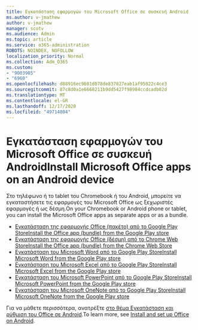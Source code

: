 ```yaml
---
title: Εγκατάσταση εφαρμογών του Microsoft Office σε συσκευή Android
ms.author: v-jmathew
author: v-jmathew
manager: scotv
ms.audience: Admin
ms.topic: article
ms.service: o365-administration
ROBOTS: NOINDEX, NOFOLLOW
localization_priority: Normal
ms.collection: Adm_O365
ms.custom:
- "9003905"
- "6960"
ms.openlocfilehash: d88916ec9b81d078de837827eab1af95022c4ce3
ms.sourcegitcommit: 87c8d0a1e6668211b9dd5427f98984ccdcadb02d
ms.translationtype: MT
ms.contentlocale: el-GR
ms.lasthandoff: 12/17/2020
ms.locfileid: "49714804"
---
```

# <a name="install-microsoft-office-apps-on-an-android-device"></a><span data-ttu-id="6abae-102">Εγκατάσταση εφαρμογών του Microsoft Office σε συσκευή Android</span><span class="sxs-lookup"><span data-stu-id="6abae-102">Install Microsoft Office apps on an Android device</span></span>

<span data-ttu-id="6abae-103">Στο τηλέφωνο ή το tablet του Chromebook ή του Android, μπορείτε να εγκαταστήσετε τις εφαρμογές του Microsoft Office ως ξεχωριστές εφαρμογές ή ως δέσμη.</span><span class="sxs-lookup"><span data-stu-id="6abae-103">On your Chromebook or Android phone or tablet, you can install the Microsoft Office apps as separate apps or as a bundle.</span></span>

- [<span data-ttu-id="6abae-104">Εγκατάσταση της εφαρμογής Office (πακέτο) από το Google Play Store</span><span class="sxs-lookup"><span data-stu-id="6abae-104">Install the Office app (bundle) from the Google Play store</span></span>](https://go.microsoft.com/fwlink/?linkid=2137009)
- [<span data-ttu-id="6abae-105">Εγκατάσταση της εφαρμογής Office (δέσμη) από το Chrome Web Store</span><span class="sxs-lookup"><span data-stu-id="6abae-105">Install the Office app (bundle) from the Chrome Web Store</span></span>](https://go.microsoft.com/fwlink/?linkid=2137212)
- [<span data-ttu-id="6abae-106">Εγκατάσταση του Microsoft Word από το Google Play Store</span><span class="sxs-lookup"><span data-stu-id="6abae-106">Install Microsoft Word from the Google Play store</span></span>](https://go.microsoft.com/fwlink/?linkid=2136994)
- [<span data-ttu-id="6abae-107">Εγκατάσταση του Microsoft Excel από το Google Play Store</span><span class="sxs-lookup"><span data-stu-id="6abae-107">Install Microsoft Excel from the Google Play store</span></span>](https://go.microsoft.com/fwlink/?linkid=2137120)
- [<span data-ttu-id="6abae-108">Εγκατάσταση του Microsoft PowerPoint από το Google Play Store</span><span class="sxs-lookup"><span data-stu-id="6abae-108">Install Microsoft PowerPoint from the Google Play store</span></span>](https://go.microsoft.com/fwlink/?linkid=2137121)
- [<span data-ttu-id="6abae-109">Εγκατάσταση του Microsoft OneNote από το Google Play Store</span><span class="sxs-lookup"><span data-stu-id="6abae-109">Install Microsoft OneNote from the Google Play store</span></span>](https://go.microsoft.com/fwlink/?linkid=2137211)

<span data-ttu-id="6abae-110">Για να μάθετε περισσότερα, ανατρέξτε [στο θέμα Εγκατάσταση και ρύθμιση του Office σε Android](https://go.microsoft.com/fwlink/?linkid=2135287).</span><span class="sxs-lookup"><span data-stu-id="6abae-110">To learn more, see [Install and set up Office on Android](https://go.microsoft.com/fwlink/?linkid=2135287).</span></span>
